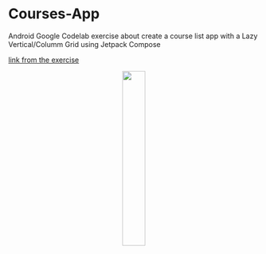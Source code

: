 # Courses-App
Android Google Codelab exercise about create a course list app with a Lazy Vertical/Columm Grid using Jetpack Compose


[link from the exercise](https://developer.android.com/codelabs/basic-android-kotlin-compose-practice-grid?hl=pt-br&continue=https%3A%2F%2Fdeveloper.android.com%2Fcourses%2Fpathways%2Fandroid-basics-compose-unit-3-pathway-2%3Fhl%3Dpt-br%23codelab-https%3A%2F%2Fdeveloper.android.com%2Fcodelabs%2Fbasic-android-kotlin-compose-practice-grid#0)

<p align="center">
  <img src="https://developer.android.com/static/codelabs/basic-android-kotlin-compose-practice-grid/img/dc78b57ada997de8_856.png?hl=pt-br" width="30%" height="30%"/>
</p>
